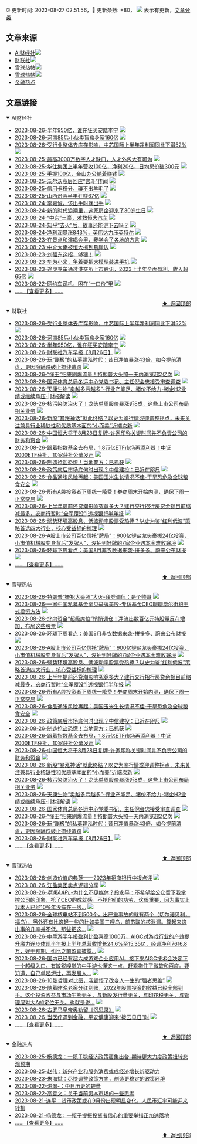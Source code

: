 ##

:alarm_clock: 更新时间: 2023-08-27 02:51:56，:rocket: 更新条数: +80， ![](/assets/dot.png) 表示有更新，[文章分类](/TAGS.md)

## 文章来源

- [AI财经社](#ai财经社)![](/assets/dot.png)   
- [财联社](#财联社)![](/assets/dot.png)   
- [雪球热帖](#雪球热帖)![](/assets/dot.png)   
- [雪球热帖](#雪球热帖)![](/assets/dot.png)   
- [金融热点](#金融热点)  

## 文章链接

<details open>
<summary id="ai财经社">
 AI财经社
</summary>


- [2023-08-26-半年950亿，谁在狂买安踏李宁](https://www.aicaijing.com.cn/article/18607) ![](/assets/new.png)  
- [2023-08-26-河南85后小伙卖盲盒身家160亿](https://www.aicaijing.com.cn/article/18608) ![](/assets/new.png)  
- [2023-08-26-受行业整体去库存影响，中芯国际上半年净利润同比下滑52%](https://www.aicaijing.com.cn/article/18609) ![](/assets/new.png)  
- [2023-08-25-最高3000万数字人才缺口，人才外包大有可为](https://www.aicaijing.com.cn/article/18601) ![](/assets/new.png)  
- [2023-08-25-华住集团上半年营收100亿，净利20亿，日均房价破300元](https://www.aicaijing.com.cn/article/18602) ![](/assets/new.png)  
- [2023-08-25-手握100亿，金山办公躺着赚钱](https://www.aicaijing.com.cn/article/18603) ![](/assets/new.png)  
- [2023-08-25-沃尔沃高层回应“宫斗”传闻](https://www.aicaijing.com.cn/article/18604) ![](/assets/new.png)  
- [2023-08-25-信用卡积分，薅不出羊毛了](https://www.aicaijing.com.cn/article/18605) ![](/assets/new.png)  
- [2023-08-25-山西汾酒半年狂赚67亿](https://www.aicaijing.com.cn/article/18606) ![](/assets/new.png)  
- [2023-08-24-李嘉诚，该出手时就出手](https://www.aicaijing.com.cn/article/18596) ![](/assets/new.png)  
- [2023-08-24-新的时代浪潮里，这家房企迎来了30岁生日](https://www.aicaijing.com.cn/article/18597) ![](/assets/new.png)  
- [2023-08-24-“中东”土豪，难救恒大汽车](https://www.aicaijing.com.cn/article/18598) ![](/assets/new.png)  
- [2023-08-24-知乎“去火”后，故事还能讲下去吗？](https://www.aicaijing.com.cn/article/18599) ![](/assets/new.png)  
- [2023-08-24-净利润暴涨843%，英伟达力压英特尔](https://www.aicaijing.com.cn/article/18600) ![](/assets/new.png)  
- [2023-08-23-在景点和演唱会里，我学会了各地的方言](https://www.aicaijing.com.cn/article/18591) ![](/assets/new.png)  
- [2023-08-23-中介大佬被恒大拖到悬崖边](https://www.aicaijing.com.cn/article/18592) ![](/assets/new.png)  
- [2023-08-23-刘强东这招，够狠！](https://www.aicaijing.com.cn/article/18593) ![](/assets/new.png)  
- [2023-08-23-华为小米，争着要把大模型装进手机](https://www.aicaijing.com.cn/article/18594) ![](/assets/new.png)  
- [2023-08-23-途虎养车通过港交所上市聆讯，2023上半年全面盈利，收入超65亿](https://www.aicaijing.com.cn/article/18595) ![](/assets/new.png)  
- [2023-08-22-网约车司机，困在“一口价”里](https://www.aicaijing.com.cn/article/18588) ![](/assets/new.png)  
- [......【查看更多】......](/details/AI财经社.md)

<div align="right"><a href="#文章来源">⬆ &nbsp;返回顶部</a></div>
</details>

<details open>
<summary id="财联社">
 财联社
</summary>


- [2023-08-26-受行业整体去库存影响，中芯国际上半年净利润同比下滑52%](https://www.aicaijing.com.cn/article/18609) ![](/assets/new.png)  
- [2023-08-26-河南85后小伙卖盲盒身家160亿](https://www.aicaijing.com.cn/article/18608) ![](/assets/new.png)  
- [2023-08-26-半年950亿，谁在狂买安踏李宁](https://www.aicaijing.com.cn/article/18607) ![](/assets/new.png)  
- [2023-08-26-财联社汽车早报【8月26日】](https://www.cls.cn/detail/1444995) ![](/assets/new.png)  
- [2023-08-26-玩“蹦极”的私募建泓时代：昔日净值暴涨43倍，如今提前清盘，更因隐瞒跌破止损线遭罚](https://www.cls.cn/detail/1444996) ![](/assets/new.png)  
- [2023-08-26-“懂王”归来刷爆流量！特朗普大头照一天内浏览超2亿次](https://www.cls.cn/detail/1445002) ![](/assets/new.png)  
- [2023-08-26-国家体育总局冬运中心党委书记、主任倪会忠接受审查调查](https://www.cls.cn/detail/1445011) ![](/assets/new.png)  
- [2023-08-26-天康生物“卖越多亏越多”-行业产能足、猪价不给力-猪企H2业绩或继续承压-|财报解读](https://www.cls.cn/detail/1445022) ![](/assets/new.png)  
- [2023-08-26-核污染防治火了！龙头单周股价暴涨近8成，这些上市公司布局相关业务](https://www.cls.cn/detail/1444491) ![](/assets/new.png)  
- [2023-08-26-新股“暴涨神话”就此终结？以史为鉴行情或迎调整拐点，未来关注兼具行业稀缺性和优质基本面的“小而美”近端次新](https://www.cls.cn/detail/1443954) ![](/assets/new.png)  
- [2023-08-26-中国恒大将于8月28日复牌-许家印称关键时间并不负责公司的财务和资金](https://www.cls.cn/detail/1445034) ![](/assets/new.png)  
- [2023-08-26-跟着指数基金去布局，1.8万亿ETF市场再添利器！中证2000ETF获批，10家获批公募发声](https://www.cls.cn/detail/1445052) ![](/assets/new.png)  
- [2023-08-26-制造抢盐恐慌！当地警方：已抓获](https://www.cls.cn/detail/1445050) ![](/assets/new.png)  
- [2023-08-26-政策底后市场底何时出现？中信建投：已近在咫尺](https://www.cls.cn/detail/1445051) ![](/assets/new.png)  
- [2023-08-26-食品通胀风险再起：美国玉米生长情况不佳-干旱恐危及全球粮食安全](https://www.cls.cn/detail/1445057) ![](/assets/new.png)  
- [2023-08-26-所有A股投资者下周统一降费！券商周末开始内测，确保下周一正常交易](https://www.cls.cn/detail/1445053) ![](/assets/new.png)  
- [2023-08-26-上半年提前还贷潮影响究竟多大？建行交行招行房贷余额目前缩减最多，农商行暂时“全军覆没”|透视银行半年报](https://www.cls.cn/detail/1445074) ![](/assets/new.png)  
- [2023-08-26-弱势环境高股息、低波动率股票受热捧？以史为鉴“红利低波”策略首选四大行业，核心受益标的梳理](https://www.cls.cn/detail/1443975) ![](/assets/new.png)  
- [2023-08-26-A股上市公司百亿信托“牌局”：900亿锂盐龙头豪掷24亿投资，小市值机械股变身背后“发牌人”，没抽到好牌的7家企业遇本金难收窘境](https://www.cls.cn/detail/1442970) ![](/assets/new.png)  
- [2023-08-26-环球下周看点：美国8月非农数据来袭-拼多多、蔚来公布财报](https://www.cls.cn/detail/1445095) ![](/assets/new.png)  
- [......【查看更多】......](/details/财联社.md)

<div align="right"><a href="#文章来源">⬆ &nbsp;返回顶部</a></div>
</details>

<details open>
<summary id="雪球热帖">
 雪球热帖
</summary>


- [2023-08-26-特朗普“嫌犯大头照”大火-拜登调侃：是个帅哥](https://www.cls.cn/detail/1445156) ![](/assets/new.png)  
- [2023-08-26-一家中国私募基金罕见举牌美股-专访基金CEO聊聊华尔街狼王式投资方法](https://www.cls.cn/detail/1445145) ![](/assets/new.png)  
- [2023-08-26-北向资金“超级席位”悄悄调仓！净流出数百亿元持股量反在增加，布局这些股票](https://www.cls.cn/detail/1445142) ![](/assets/new.png)  
- [2023-08-26-环球下周看点：美国8月非农数据来袭-拼多多、蔚来公布财报](https://www.cls.cn/detail/1445095) ![](/assets/new.png)  
- [2023-08-26-A股上市公司百亿信托“牌局”：900亿锂盐龙头豪掷24亿投资，小市值机械股变身背后“发牌人”，没抽到好牌的7家企业遇本金难收窘境](https://www.cls.cn/detail/1442970) ![](/assets/new.png)  
- [2023-08-26-弱势环境高股息、低波动率股票受热捧？以史为鉴“红利低波”策略首选四大行业，核心受益标的梳理](https://www.cls.cn/detail/1443975) ![](/assets/new.png)  
- [2023-08-26-上半年提前还贷潮影响究竟多大？建行交行招行房贷余额目前缩减最多，农商行暂时“全军覆没”|透视银行半年报](https://www.cls.cn/detail/1445074) ![](/assets/new.png)  
- [2023-08-26-所有A股投资者下周统一降费！券商周末开始内测，确保下周一正常交易](https://www.cls.cn/detail/1445053) ![](/assets/new.png)  
- [2023-08-26-食品通胀风险再起：美国玉米生长情况不佳-干旱恐危及全球粮食安全](https://www.cls.cn/detail/1445057) ![](/assets/new.png)  
- [2023-08-26-政策底后市场底何时出现？中信建投：已近在咫尺](https://www.cls.cn/detail/1445051) ![](/assets/new.png)  
- [2023-08-26-制造抢盐恐慌！当地警方：已抓获](https://www.cls.cn/detail/1445050) ![](/assets/new.png)  
- [2023-08-26-跟着指数基金去布局，1.8万亿ETF市场再添利器！中证2000ETF获批，10家获批公募发声](https://www.cls.cn/detail/1445052) ![](/assets/new.png)  
- [2023-08-26-中国恒大将于8月28日复牌-许家印称关键时间并不负责公司的财务和资金](https://www.cls.cn/detail/1445034) ![](/assets/new.png)  
- [2023-08-26-新股“暴涨神话”就此终结？以史为鉴行情或迎调整拐点，未来关注兼具行业稀缺性和优质基本面的“小而美”近端次新](https://www.cls.cn/detail/1443954) ![](/assets/new.png)  
- [2023-08-26-核污染防治火了！龙头单周股价暴涨近8成，这些上市公司布局相关业务](https://www.cls.cn/detail/1444491) ![](/assets/new.png)  
- [2023-08-26-天康生物“卖越多亏越多”-行业产能足、猪价不给力-猪企H2业绩或继续承压-|财报解读](https://www.cls.cn/detail/1445022) ![](/assets/new.png)  
- [2023-08-26-国家体育总局冬运中心党委书记、主任倪会忠接受审查调查](https://www.cls.cn/detail/1445011) ![](/assets/new.png)  
- [2023-08-26-“懂王”归来刷爆流量！特朗普大头照一天内浏览超2亿次](https://www.cls.cn/detail/1445002) ![](/assets/new.png)  
- [2023-08-26-玩“蹦极”的私募建泓时代：昔日净值暴涨43倍，如今提前清盘，更因隐瞒跌破止损线遭罚](https://www.cls.cn/detail/1444996) ![](/assets/new.png)  
- [2023-08-26-财联社汽车早报【8月26日】](https://www.cls.cn/detail/1444995) ![](/assets/new.png)  
- [......【查看更多】......](/details/雪球热帖.md)

<div align="right"><a href="#文章来源">⬆ &nbsp;返回顶部</a></div>
</details>

<details open>
<summary id="雪球热帖">
 雪球热帖
</summary>


- [2023-08-26-创造价值的典范——2023年招商银行中报点评](https://xueqiu.com/1821992043/259388467) ![](/assets/new.png)  
- [2023-08-26-江盐集团卖点逻辑分享](https://xueqiu.com/2201555376/259392078) ![](/assets/new.png)  
- [2023-08-26-$苹果AAPL$-为什么不见媒体？段永平：不希望给公众留下我掌控公司的印象，抢了CEO的成就感。不抢他们的功劳，这很重要，因为事实上我本人已经10多年没有在一线...](https://xueqiu.com/7659113729/259393014) ![](/assets/new.png)  
- [2023-08-26-全球核电站不到500个，出严重事故的就有两个（切尔诺贝利，福岛），另外还有比这轻一些的比如美国三哩岛，前苏联的核泄漏。算起来这出事的几率并不低。那些把这...](https://xueqiu.com/4111857140/259393647) ![](/assets/new.png)  
- [2023-08-26-中手游半年报盈利比盈喜高1000万，AIGC对游戏行业的产效提升魔力逐步体现半年报上半年总营收增长24.6%至15.35亿，经调净利7616.8万，好于预期，也比之前盈喜披露...](https://xueqiu.com/7003184502/259396859) ![](/assets/new.png)  
- [2023-08-26-国内已经有超六成游戏企业应用AI，接下来AIGC技术会决定下一个超级入口。有敏锐嗅觉的中手游也懂这一点，赶紧抱住了微软和百度。要知道，自己单起炉灶，再发展人...](https://xueqiu.com/9778872607/259401422) ![](/assets/new.png)  
- [2023-08-26-10张哲理对比图，我顿悟了改变人一生的“强者思维”](https://xueqiu.com/2524803655/259408819) ![](/assets/new.png)  
- [2023-08-26-随着昨晚老窖分红到账，2022年股票投资的收益已经全部到手。这个投资收益与市场牛熊无关，与新股发行量无关，与印花税无关，与管理层对大A的定位无关。也就是说...](https://xueqiu.com/6943894433/259409777) ![](/assets/new.png)  
- [2023-08-26-古罗马皇帝奥勒留《沉思录》](https://xueqiu.com/2524803655/259410735) ![](/assets/new.png)  
- [2023-08-26-当医疗遇到金融，平安健康迎来“拨云见日”时](https://xueqiu.com/4660283758/259412475) ![](/assets/new.png)  
- [......【查看更多】......](/details/雪球热帖.md)

<div align="right"><a href="#文章来源">⬆ &nbsp;返回顶部</a></div>
</details>

<details open>
<summary id="金融热点">
 金融热点
</summary>


- [2023-08-25-杨德龙：一揽子稳经济政策密集出台-期待更大力度政策扭转悲观预期](http://www.chinacef.cn/index.php/index/article/article_id/10295)  
- [2023-08-25-赵伟：新兴产业和服务消费或成经济增长新驱动力](http://www.chinacef.cn/index.php/index/article/article_id/10294)  
- [2023-08-23-朱海斌：尽快调整政策方向，创造更稳定的政策环境](http://www.chinacef.cn/index.php/index/article/article_id/10293)  
- [2023-08-22-洪灝-：中日历史的较量](http://www.chinacef.cn/index.php/index/article/article_id/10292)  
- [2023-08-22-高善文：关于当前资本市场的一些思考](http://www.chinacef.cn/index.php/index/article/article_id/10291)  
- [2023-08-21-连平：货币政策或在9月份出现明显变化，人民币汇率可能迎来转机](http://www.chinacef.cn/index.php/index/article/article_id/10289)  
- [2023-08-21-杨德龙：一揽子提振投资者信心的重要举措正加速落地](http://www.chinacef.cn/index.php/index/article/article_id/10288)  
- [......【查看更多】......](/details/金融热点.md)

<div align="right"><a href="#文章来源">⬆ &nbsp;返回顶部</a></div>
</details>
